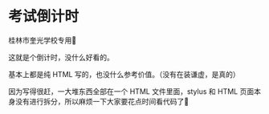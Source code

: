 # 考试倒计时

桂林市奎光学校专用🙂

这就是个倒计时，没什么好看的。

基本上都是纯 HTML 写的，也没什么参考价值。（没有在装谦虚，是真的）

因为写得很赶，一大堆东西全部在一个 HTML 文件里面，stylus 和 HTML 页面本身没有进行拆分，所以麻烦一下大家要花点时间看代码了🙏

